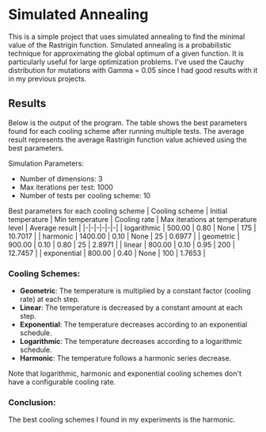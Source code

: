 # Simulated Annealing

This is a simple project that uses simulated annealing to find the minimal value of the Rastrigin function.
Simulated annealing is a probabilistic technique for approximating the global optimum of a given function. It is particularly useful for large optimization problems.
I've used the Cauchy distribution for mutations with Gamma = 0.05 since I had good results with it in my previous projects.

## Results
Below is the output of the program. The table shows the best parameters found for each cooling scheme after running multiple tests. The average result represents the average Rastrigin function value achieved using the best parameters.

Simulation Parameters:
- Number of dimensions: 3
- Max iterations per test: 1000
- Number of tests per cooling scheme: 10

Best parameters for each cooling scheme
| Cooling scheme | Initial temperature | Min temperature | Cooling rate | Max iterations at temperature level | Average result |
|-|-|-|-|-|-|
| logarithmic | 500.00 | 0.80 | None | 175 | 10.7017 |
| harmonic | 1400.00 | 0.10 | None | 25 | 0.6977 |
| geometric | 900.00 | 0.10 | 0.80 | 25 | 2.8971 |
| linear | 800.00 | 0.10 | 0.95 | 200 | 12.7457 |
| exponential | 800.00 | 0.40 | None | 100 | 1.7653 |

### Cooling Schemes:
- **Geometric**: The temperature is multiplied by a constant factor (cooling rate) at each step.
- **Linear**: The temperature is decreased by a constant amount at each step.
- **Exponential**: The temperature decreases according to an exponential schedule.
- **Logarithmic**: The temperature decreases according to a logarithmic schedule.
- **Harmonic**: The temperature follows a harmonic series decrease.

Note that logarithmic, harmonic and exponential cooling schemes don't have a configurable cooling rate.

### Conclusion:
The best cooling schemes I found in my experiments is the harmonic.